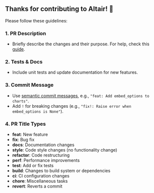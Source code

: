 <!-- Click "Preview" to read this message; then delete it. -->

## Thanks for contributing to Altair! 🎉

Please follow these guidelines:

### 1. **PR Description**
   - Briefly describe the changes and their purpose. For help, check this [guide](https://medium.com/@greenberg/writing-pull-requests-your-coworkers-might-enjoy-reading-9d0307e93da3).

### 2. **Tests & Docs**
   - Include unit tests and update documentation for new features.

### 3. **Commit Message**
   - Use [semantic commit messages](https://www.conventionalcommits.org/), e.g., `"feat: Add embed_options to charts"`.
   - Add `!` for breaking changes (e.g., `"fix!: Raise error when embed_options is None"`).

### 4. **PR Title Types**
   - **feat**: New feature
   - **fix**: Bug fix
   - **docs**: Documentation changes
   - **style**: Code style changes (no functionality change)
   - **refactor**: Code restructuring
   - **perf**: Performance improvements
   - **test**: Add or fix tests
   - **build**: Changes to build system or dependencies
   - **ci**: CI configuration changes
   - **chore**: Miscellaneous tasks
   - **revert**: Reverts a commit
